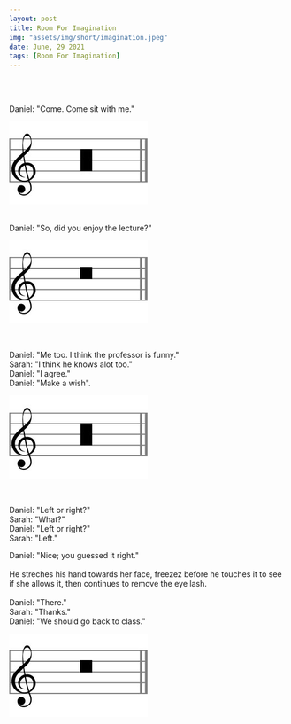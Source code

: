 ```yaml
---
layout: post
title: Room For Imagination
img: "assets/img/short/imagination.jpeg"
date: June, 29 2021
tags: [Room For Imagination]
---
```

  
<br><br>
<div align="left">

Daniel: "Come. Come sit with me." <br>
  
  <p align="left">
      <img src="/assets/img/pexels/long.jpg">
</p>
<br>
Daniel: "So, did you enjoy the lecture?"<br>

  <p align="left">
      <img src="/assets/img/pexels/breve.jpg">
</p>
<br>

Daniel: "Me too. I think the professor is funny."<br>
Sarah: "I think he knows alot too."<br>
Daniel: "I agree."<br>
Daniel: "Make a wish".<br>
  
  <p align="left">
      <img src="/assets/img/pexels/long.jpg">
</p>
<br>

  
Daniel: "Left or right?"<br>
Sarah: "What?"<br>
Daniel: "Left or right?"<br>
Sarah: "Left."<br>
  
Daniel: "Nice; you guessed it right."<br><br>
He streches his hand towards her face, freezez before he touches it to see if she allows it, then continues to remove the eye lash.<br><br>
Daniel: "There."<br>
Sarah: "Thanks."<br>
Daniel: "We should go back to class."<br>

  <p align="left">
      <img src="/assets/img/pexels/breve.jpg">
</p>
<br>  
  

</div>
<br><br>
<br><br>
<br><br>
<br><br>
<br><br>
<br><br> 
